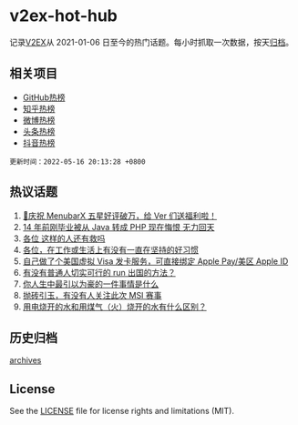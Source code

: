 # v2ex-hot-hub

 记录[V2EX](https://www.v2ex.com/)从 2021-01-06 日至今的热门话题。每小时抓取一次数据，按天[归档](archives)。
 
 ## 相关项目

- [GitHub热榜](https://github.com/snaildev/github-hot-hub)
- [知乎热榜](https://github.com/snaildev/zhihu-hot-hub)
- [微博热榜](https://github.com/snaildev/weibo-hot-hub)
- [头条热榜](https://github.com/snaildev/toutiao-hot-hub)
- [抖音热榜](https://github.com/snaildev/douyin-hot-hub)


 `更新时间：2022-05-16 20:13:28 +0800`

## 热议话题

1. [🎉庆祝 MenubarX 五星好评破万，给 Ver 们送福利啦！](https://www.v2ex.com/t/853047)
1. [14 年前刚毕业被从 Java 转成 PHP 现在悔恨 无力回天](https://www.v2ex.com/t/853017)
1. [各位 这样的人还有救吗](https://www.v2ex.com/t/853076)
1. [各位，在工作或生活上有没有一直在坚持的好习惯](https://www.v2ex.com/t/853078)
1. [自己做了个美国虚拟 Visa 发卡服务，可直接绑定 Apple Pay/美区 Apple ID](https://www.v2ex.com/t/853022)
1. [有没有普通人切实可行的 run 出国的方法？](https://www.v2ex.com/t/853021)
1. [你人生中最引以为豪的一件事情是什么](https://www.v2ex.com/t/853130)
1. [抛砖引玉，有没有人关注此次 MSI 赛事](https://www.v2ex.com/t/853071)
1. [用电烧开的水和用煤气（火）烧开的水有什么区别？](https://www.v2ex.com/t/853079)

## 历史归档

[archives](archives)

## License

See the [LICENSE](LICENSE) file for license rights and limitations (MIT).
